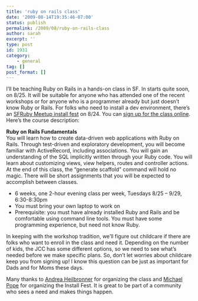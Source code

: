 ```yaml
---
title: 'ruby on rails class'
date: '2009-08-14T19:35:46-07:00'
status: publish
permalink: /2009/08/ruby-on-rails-class
author: sarah
excerpt: ''
type: post
id: 1931
category:
    - general
tag: []
post_format: []
---
```

I’ll be teaching Ruby on Rails in a hands-on class in SF. In starts quite soon, on 8/25. It will be suitable for anyone who has attended one of the recent workshops or for anyone who is a programmer already but just doesn’t know Ruby or Rails. For folks who need to install a dev environment, there’s an [SFRuby Meetup install fest](http://www.meetup.com/sfruby/calendar/11095876/) on 8/24. You can [sign up for the class online](http://www.jccsf.org/content_main.aspx?catid=686). Here’s the course description:

**Ruby on Rails Fundamentals**  
You will learn how to create data-driven web applications with Ruby on Rails. Through test-driven and exploratory development, you will become familiar with ActiveRecord, including associations. You will gain an understanding of the SQL implicitly written through your Ruby code. You will learn about customizing views, view helpers, routes and controller actions. At the end of this class, the “generate scaffold” command will hold no magic. There will be short assignments that you will be expected to accomplish between classes.

- 6 weeks, one 2-hour evening class per week, Tuesdays 8/25 – 9/29, 6:30-8:30pm
- You must bring your own laptop to work on
- Prerequisite: you must have already installed Ruby and Rails and be comfortable using command line tools. You must have some programming experience, but need not know Ruby.

In keeping with the workshop tradition, we’ll figure out childcare if there are folks who want to enroll in the class and need it. Depending on the number of kids, the JCC has some different options, so we need to see what’s needed before we make specific plans. So, don’t let worries about childcare keep you from signing up! I know this question can be just as important for Dads and for Moms these days.

Many thanks to [Andrea Heilbronner](http://andrea.posterous.com/ruby-on-rails-fundamentals-class-in-sf) for organizing the class and [Michael Pope](http://www.meetup.com/sfruby/members/4183319/) for organizing the Install Fest. It is great to be part of a community who sees a need and makes things happen.